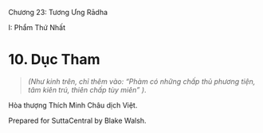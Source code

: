  

Chương 23: Tương Ưng Rādha

I: Phẩm Thứ Nhất

# 10\. Dục Tham

> _(Như kinh trên, chỉ thêm vào: “Phàm có những chấp thủ phương tiện, tâm kiên trú, thiên chấp tùy miên” )_.

Hòa thượng Thích Minh Châu dịch Việt.

Prepared for SuttaCentral by Blake Walsh.